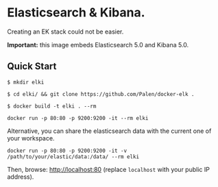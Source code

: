 Elasticsearch & Kibana.
================================

Creating an EK stack could not be easier.

**Important:** this image embeds Elasticsearch 5.0  and Kibana 5.0.

Quick Start
-----------
```
$ mkdir elki
```
```
$ cd elki/ && git clone https://github.com/Palen/docker-elk .
```
```
$ docker build -t elki . --rm
```
```
docker run -p 80:80 -p 9200:9200 -it --rm elki
```
Alternative, you can share the elasticsearch data with the current one of your workspace.
```
docker run -p 80:80 -p 9200:9200 -it -v /path/to/your/elastic/data:/data/ --rm elki
```

Then, browse: [http://localhost:80](http://localhost:80) (replace
`localhost` with your public IP address).
